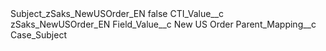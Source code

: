 <?xml version="1.0" encoding="UTF-8"?>
<CustomMetadata xmlns="http://soap.sforce.com/2006/04/metadata" xmlns:xsi="http://www.w3.org/2001/XMLSchema-instance" xmlns:xsd="http://www.w3.org/2001/XMLSchema">
    <label>Subject_zSaks_NewUSOrder_EN</label>
    <protected>false</protected>
    <values>
        <field>CTI_Value__c</field>
        <value xsi:type="xsd:string">zSaks_NewUSOrder_EN</value>
    </values>
    <values>
        <field>Field_Value__c</field>
        <value xsi:type="xsd:string">New US Order</value>
    </values>
    <values>
        <field>Parent_Mapping__c</field>
        <value xsi:type="xsd:string">Case_Subject</value>
    </values>
</CustomMetadata>

